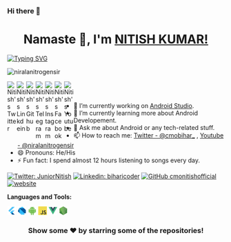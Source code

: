 ### Hi there 👋

<!--
**Sanganak-Abhiyanta/sanganak-abhiyanta** is a ✨ _special_ ✨ repository because its `README.md` (this file) appears on your GitHub profile.

Here are some ideas to get you started:

- 🔭 I’m currently working on ...
- 🌱 I’m currently learning ...
- 👯 I’m looking to collaborate on ...
- 🤔 I’m looking for help with ...
- 💬 Ask me about ...
- 📫 How to reach me: ...
- 😄 Pronouns: ...
- ⚡ Fun fact: ...
-->
<!-- ### Hi there 👋 -->

<!--
**niralanitrogensir/niralanitrogensir** is a ✨ _special_ ✨ repository because its `README.md` (this file) appears on your GitHub profile.

Here are some ideas to get you started:

- 🔭 I’m currently working on ...
- 🌱 I’m currently learning ...
- 👯 I’m looking to collaborate on ...
- 🤔 I’m looking for help with ...
- 💬 Ask me about ...
- 📫 How to reach me: ...
- 😄 Pronouns: ...
- ⚡ Fun fact: ...
-->
<!-- ###  Namaste, I'm [NITISH KUMAR!](https://sarkar.com) 👋 -->

<h1 align="center">Namaste 🙏, I'm <a href="https://sarkar.com">
  NITISH KUMAR!
</a> </h1>

[![Typing SVG](https://readme-typing-svg.herokuapp.com?font=&size=22&&center=true&width=600&lines=Build+%E2%80%A2+Break+%E2%80%A2+Design+%E2%80%A2+Solve+%E2%80%A2+Train+%E2%80%A2+Serve)](https://git.io/typing-svg)


<p align="left"> <img src="https://komarev.com/ghpvc/?username=niralanitrogensir&label=PROFILE+VIEWS&color=blue&style=plastic" alt="niralanitrogensir" /> </p>

<a href="https://twitter.com/cmobihar_">
  <img align="left" alt="Nitish's Twitter" width="22px" src="https://cdn.jsdelivr.net/npm/simple-icons@v3/icons/twitter.svg" />
</a>
<a href="https://linkedin.com/in/biharicoder">
  <img align="left" alt="Nitish's Linkdein" width="22px" src="https://cdn.jsdelivr.net/npm/simple-icons@v3/icons/linkedin.svg" />
</a>
<a href="https://github.com/niralanitrogensir">
  <img align="left" alt="Nitish's Github" width="22px" src="https://cdn.jsdelivr.net/npm/simple-icons@v3/icons/github.svg" />
</a>
<a href="https://t.me/Official_Sarkar">
  <img align="left" alt="Nitish's Telegram" width="22px" src="https://cdn.jsdelivr.net/npm/simple-icons@v3/icons/telegram.svg" />
</a>
<a href="https://instagram.com/niralanitrogensir/">
  <img align="left" alt="Nitish's Instagram" width="22px" src="https://cdn.jsdelivr.net/npm/simple-icons@v3/icons/instagram.svg" />
</a>
<a href="https://www.facebook.com/niralanitrogensir/">
  <img align="left" alt="Nitish's Facebook" width="22px" src="https://cdn.jsdelivr.net/npm/simple-icons@v3/icons/facebook.svg" />
</a>
<a href="https://www.youtube.com/niralanitrogensir/">
  <img align="left" alt="Nitish's Youtube" width="22px" src="https://cdn.jsdelivr.net/npm/simple-icons@v3/icons/youtube.svg" />
</a>

<br/>
<br/>

- 🔭 I’m currently working on [Android Studio](https://niralanitrogensir.live/).
- 🌱 I’m currently learning more about Android Developement.
  <!-- - 👯 I’m looking to collaborate on [Youtube](https://youtube.com/mtechviral). -->
  <!-- - 🤔 I’m looking for help with VelocityX documentation. -->
- 💬 Ask me about Android or any tech-related stuff.
- 📫 How to reach me: [Twitter - @cmobihar\_](https://twitter.com/cmobihar_) , [Youtube - @niralanitrogensir](https://youtube.com/niralanitrogensir)
- 😄 Pronouns: He/His
- ⚡ Fun fact: I spend almost 12 hours listening to songs every day.

[![Twitter: JuniorNitish](https://img.shields.io/twitter/follow/JuniorNitish?style=social)](https://twitter.com/JuniorNitish)
[![Linkedin: biharicoder](https://img.shields.io/badge/-biharicoder-blue?style=flat-square&logo=Linkedin&logoColor=white&link=https://www.linkedin.com/in/biharicoder/)](https://www.linkedin.com/in/biharicoder/)
[![GitHub cmonitishofficial](https://img.shields.io/github/followers/cmonitishofficial?label=follow&style=social)](https://github.com/cmonitishofficial)
[![website](https://img.shields.io/badge/PortfolioWebsite-sarkar.live-2648ff?style=flat-square&logo=google-chrome)](https://sarkar.live/)

**Languages and Tools:**

<code><img height="20" src="https://raw.githubusercontent.com/github/explore/80688e429a7d4ef2fca1e82350fe8e3517d3494d/topics/flutter/flutter.png"></code>
<code><img height="20" src="https://raw.githubusercontent.com/github/explore/80688e429a7d4ef2fca1e82350fe8e3517d3494d/topics/dart/dart.png"></code>
<code><img height="20" src="https://raw.githubusercontent.com/github/explore/80688e429a7d4ef2fca1e82350fe8e3517d3494d/topics/android/android.png"></code>
<code><img height="20" src="https://raw.githubusercontent.com/github/explore/80688e429a7d4ef2fca1e82350fe8e3517d3494d/topics/javascript/javascript.png"></code>
<code><img height="20" src="https://raw.githubusercontent.com/github/explore/80688e429a7d4ef2fca1e82350fe8e3517d3494d/topics/vue/vue.png"></code>
<code><img height="20" src="https://raw.githubusercontent.com/github/explore/80688e429a7d4ef2fca1e82350fe8e3517d3494d/topics/nodejs/nodejs.png"></code>
<!-- 
<a href="https://github.com/niralanitrogensir">
  <img align="center" src="https://github-readme-stats.vercel.app/api/top-langs/?username=niralanitrogensir&theme=light&hide_langs_below=1" />
</a>
<a href="https://github.com/niralanitrogensir">
 <img align="center" src="https://github-readme-stats.vercel.app/api?username=niralanitrogensir&show_icons=true&theme=light&line_height=27" alt="Pawan's github stats"/>
</a>
<a href="https://github.com/niralanitrogensir/FlutterExampleApps">
  <img align="center" src="https://github-readme-stats.vercel.app/api/pin/?username=niralanitrogensir&repo=FlutterExampleApps&theme=light" />

</a>
<a href="https://github.com/niralanitrogensir/VelocityX">
 <img align="center" src="https://github-readme-stats.vercel.app/api/pin/?username=niralanitrogensir&repo=VelocityX&theme=light" />
</a>
 -->
<div align="center">

### Show some ❤️ by starring some of the repositories!

</div>
